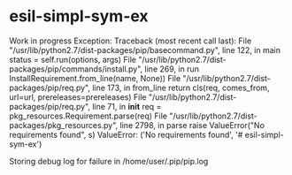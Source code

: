 # esil-simpl-sym-ex

Work in progress
Exception:
Traceback (most recent call last):
  File "/usr/lib/python2.7/dist-packages/pip/basecommand.py", line 122, in main
    status = self.run(options, args)
  File "/usr/lib/python2.7/dist-packages/pip/commands/install.py", line 269, in run
    InstallRequirement.from_line(name, None))
  File "/usr/lib/python2.7/dist-packages/pip/req.py", line 173, in from_line
    return cls(req, comes_from, url=url, prereleases=prereleases)
  File "/usr/lib/python2.7/dist-packages/pip/req.py", line 71, in __init__
    req = pkg_resources.Requirement.parse(req)
  File "/usr/lib/python2.7/dist-packages/pkg_resources.py", line 2798, in parse
    raise ValueError("No requirements found", s)
ValueError: ('No requirements found', '# esil-simpl-sym-ex')

Storing debug log for failure in /home/user/.pip/pip.log
